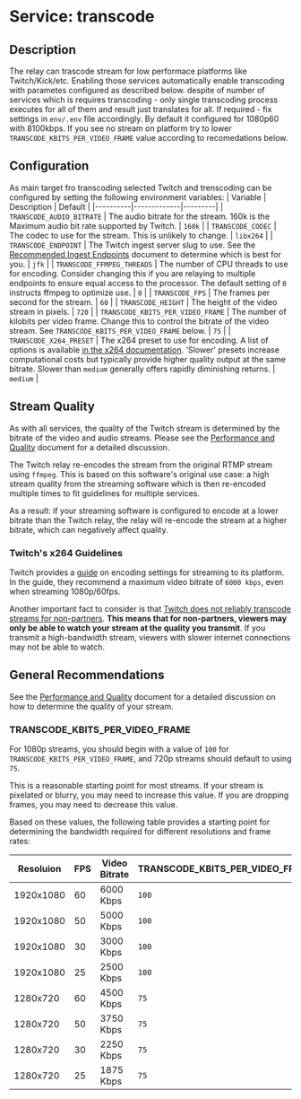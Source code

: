# Service: transcode
## Description
The relay can trascode stream for low performace platforms like Twitch/Kick/etc. Enabling those services automatically enable transcoding with parametes configured as described below. despite of number of services which is requires transcoding - only single transcoding process executes for all of them and result just translates for all. If required - fix settings in `env/.env` file accordingly. By default it configured for 1080p60 with 8100kbps. If you see no stream on platform try to lower `TRANSCODE_KBITS_PER_VIDEO_FRAME` value according to recomedations below.

## Configuration
As main target fro transcoding selected Twitch and trenscoding can be configured by setting the following environment variables:
| Variable | Description | Default |
|----------|-------------|---------|
| `TRANSCODE_AUDIO_BITRATE` | The audio bitrate for the stream. 160k is the Maximum audio bit rate supported by Twitch. | `160k` |
| `TRANSCODE_CODEC` | The codec to use for the stream. This is unlikely to change. | `libx264` |
| `TRANSCODE_ENDPOINT` | The Twitch ingest server slug to use. See the [Recommended Ingest Endpoints](https://help.twitch.tv/s/twitch-ingest-recommendation?language=en_US) document to determine which is best for you. | `jfk` |
| `TRANSCODE_FFMPEG_THREADS` | The number of CPU threads to use for encoding. Consider changing this if you are relaying to multiple endpoints to ensure equal access to the processor. The default setting of `0` instructs ffmpeg to optimize use. | `0` |
| `TRANSCODE_FPS` | The frames per second for the stream. | `60` |
| `TRANSCODE_HEIGHT` | The height of the video stream in pixels. | `720` |
| `TRANSCODE_KBITS_PER_VIDEO_FRAME` | The number of kilobits per video frame. Change this to control the bitrate of the video stream. See `TRANSCODE_KBITS_PER_VIDEO_FRAME` below. | `75` |
| `TRANSCODE_X264_PRESET` | The x264 preset to use for encoding. A list of options is available [in the x264 documentation](https://trac.ffmpeg.org/wiki/Encode/H.264). 'Slower' presets increase computational costs but typically provide higher quality output at the same bitrate. Slower than `medium` generally offers rapidly diminishing returns. | `medium` |

## Stream Quality
As with all services, the quality of the Twitch stream is determined by the bitrate of the video and audio streams. Please see the [Performance and Quality](../quality.md) document for a detailed discussion.

The Twitch relay re-encodes the stream from the original RTMP stream using `ffmpeg`. This is based on this software's original use case: a high stream quality from the streaming software which is then re-encoded multiple times to fit guidelines for multiple services.

As a result: if your streaming software is configured to encode at a lower bitrate than the Twitch relay, the relay will re-encode the stream at a higher bitrate, which can negatively affect quality.

### Twitch's x264 Guidelines
Twitch provides a [guide](https://help.twitch.tv/s/article/broadcasting-guidelines?language=en_US) on encoding settings for streaming to its platform. In the guide, they recommend a maximum video bitrate of `6000 kbps`, even when streaming 1080p/60fps.

Another important fact to consider is that [Twitch does not reliably transcode streams for non-partners](https://help.twitch.tv/s/article/transcoding-options-faq?language=en_US). **This means that for non-partners, viewers may only be able to watch your stream at the quality you transmit**. If you transmit a high-bandwidth stream, viewers with slower internet connections may not be able to watch.

## General Recommendations
See the [Performance and Quality](../quality.md) document for a detailed discussion on how to determine the quality of your stream.

### TRANSCODE_KBITS_PER_VIDEO_FRAME
For 1080p streams, you should begin with a value of `100` for `TRANSCODE_KBITS_PER_VIDEO_FRAME`, and 720p streams should default to using `75`.

This is a reasonable starting point for most streams. If your stream is pixelated or blurry, you may need to increase this value. If you are dropping frames, you may need to decrease this value.

Based on these values, the following table provides a starting point for determining the bandwidth required for different resolutions and frame rates:

| Resoluion      | FPS     | Video Bitrate        |  TRANSCODE_KBITS_PER_VIDEO_FRAME |
|----------------|---------|----------------------|-------------------------------|
| 1920x1080      | 60      | 6000 Kbps            | `100`                           |
| 1920x1080      | 50      | 5000 Kbps            | `100`                           |
| 1920x1080      | 30      | 3000 Kbps            | `100`                           |
| 1920x1080      | 25      | 2500 Kbps            | `100`                           |
| 1280x720       | 60      | 4500 Kbps            | `75`                            |
| 1280x720       | 50      | 3750 Kbps            | `75`                            |
| 1280x720       | 30      | 2250 Kbps            | `75`                            |
| 1280x720       | 25      | 1875 Kbps            | `75`                            |
